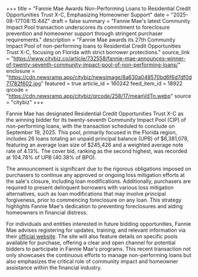+++
title = "Fannie Mae Awards Non-Performing Loans to Residential Credit Opportunities Trust X-C, Emphasizing Homeowner Support"
date = "2025-08-17T08:15:44Z"
draft = false
summary = "Fannie Mae's latest Community Impact Pool transaction underscores its commitment to foreclosure prevention and homeowner support through stringent purchaser requirements."
description = "Fannie Mae awards its 27th Community Impact Pool of non-performing loans to Residential Credit Opportunities Trust X-C, focusing on Florida with strict borrower protections."
source_link = "https://www.citybiz.co/article/732558/fannie-mae-announces-winner-of-twenty-seventh-community-impact-pool-of-non-performing-loans/"
enclosure = "https://cdn.newsramp.app/citybiz/newsimage/8a630a048570bd6f6d7df0d71782f602.jpg"
featured = true
article_id = 160242
feed_item_id = 18922
qrcode = "https://cdn.newsramp.app/citybiz/qrcode/258/17/meanVdTn.webp"
source = "citybiz"
+++

<p>Fannie Mae has designated Residential Credit Opportunities Trust X-C as the winning bidder for its twenty-seventh Community Impact Pool (CIP) of non-performing loans, with the transaction scheduled to conclude on September 19, 2025. This pool, primarily focused in the Florida region, includes 26 loans totaling an unpaid principal balance (UPB) of $6,381,078, featuring an average loan size of $245,426 and a weighted average note rate of 4.13%. The cover bid, ranking as the second highest, was recorded at 104.78% of UPB (40.38% of BPO).</p><p>The announcement is significant due to the rigorous obligations imposed on purchasers to continue any approved or ongoing loss mitigation efforts at the sale's closure, including loan modifications. Additionally, purchasers are required to present delinquent borrowers with various loss mitigation alternatives, such as loan modifications that may involve principal forgiveness, prior to commencing foreclosure on any loan. This strategy highlights Fannie Mae's dedication to preventing foreclosures and aiding homeowners in financial distress.</p><p>For individuals and entities interested in future bidding opportunities, Fannie Mae advises registering for updates, training, and relevant information via their <a href='https://www.fanniemae.com' rel='nofollow' target='_blank'>official website</a>. The site will also feature details on specific pools available for purchase, offering a clear and open channel for potential bidders to participate in Fannie Mae's programs. This recent transaction not only showcases the continuous efforts to manage non-performing loans but also emphasizes the critical role of community impact and homeowner assistance within the financial industry.</p>